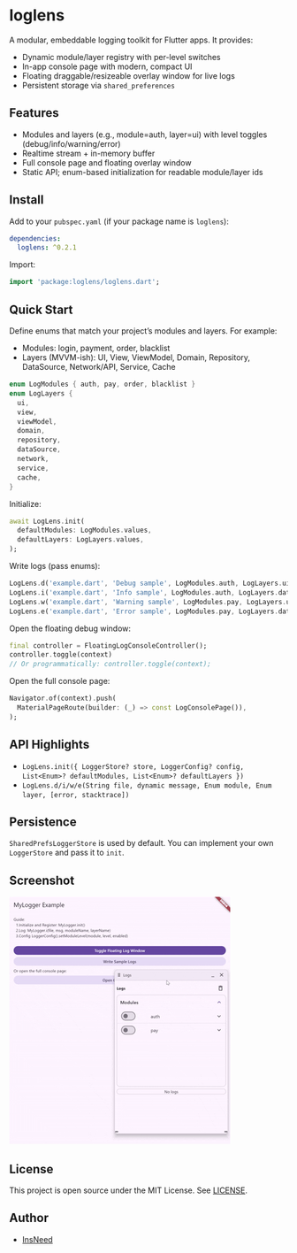 # loglens

A modular, embeddable logging toolkit for Flutter apps. It provides:

- Dynamic module/layer registry with per-level switches
- In-app console page with modern, compact UI
- Floating draggable/resizeable overlay window for live logs
- Persistent storage via `shared_preferences`

## Features

- Modules and layers (e.g., module=auth, layer=ui) with level toggles (debug/info/warning/error)
- Realtime stream + in-memory buffer
- Full console page and floating overlay window
- Static API; enum-based initialization for readable module/layer ids

## Install

Add to your `pubspec.yaml` (if your package name is `loglens`):

```yaml
dependencies:
  loglens: ^0.2.1
```

Import:

```dart
import 'package:loglens/loglens.dart';
```

## Quick Start

Define enums that match your project’s modules and layers. For example:

- Modules: login, payment, order, blacklist
- Layers (MVVM-ish): UI, View, ViewModel, Domain, Repository, DataSource, Network/API, Service, Cache

```dart
enum LogModules { auth, pay, order, blacklist }
enum LogLayers {
  ui,
  view,
  viewModel,
  domain,
  repository,
  dataSource,
  network,
  service,
  cache,
}
```

Initialize:

```dart
await LogLens.init(
  defaultModules: LogModules.values,
  defaultLayers: LogLayers.values,
);
```

Write logs (pass enums):

```dart
LogLens.d('example.dart', 'Debug sample', LogModules.auth, LogLayers.ui);
LogLens.i('example.dart', 'Info sample', LogModules.auth, LogLayers.dataSource);
LogLens.w('example.dart', 'Warning sample', LogModules.pay, LogLayers.ui);
LogLens.e('example.dart', 'Error sample', LogModules.pay, LogLayers.dataSource, 'SomeError');
```

Open the floating debug window:

```dart
final controller = FloatingLogConsoleController();
controller.toggle(context)
// Or programmatically: controller.toggle(context);
```

Open the full console page:

```dart
Navigator.of(context).push(
  MaterialPageRoute(builder: (_) => const LogConsolePage()),
);
```

## API Highlights

- `LogLens.init({ LoggerStore? store, LoggerConfig? config, List<Enum>? defaultModules, List<Enum>? defaultLayers })`
- `LogLens.d/i/w/e(String file, dynamic message, Enum module, Enum layer, [error, stacktrace])`

## Persistence

`SharedPrefsLoggerStore` is used by default. You can implement your own `LoggerStore` and pass it to `init`.

## Screenshot

![LogLens Demo](screenshot/log_lens.gif)

## License

This project is open source under the MIT License. See [LICENSE](LICENSE).

## Author

- [InsNeed](https://github.com/InsNeed)
